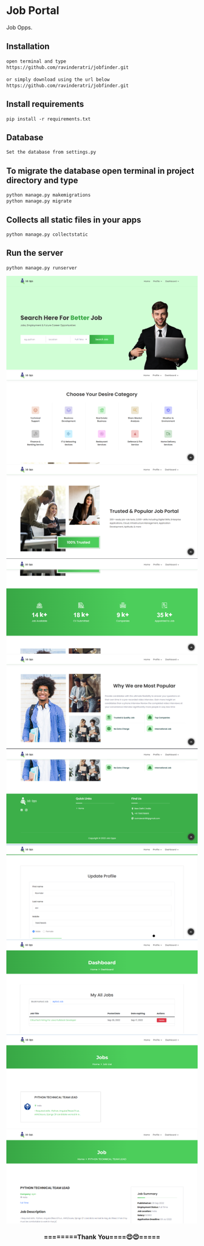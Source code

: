 # Job Portal
Job Opps.    


## Installation 

```
open terminal and type
https://github.com/ravinderatri/jobfinder.git

or simply download using the url below
https://github.com/ravinderatri/jobfinder.git
```

## Install requirements

```
pip install -r requirements.txt
```
## Database

```
Set the database from settings.py
```

## To migrate the database open terminal in project directory and type
```
python manage.py makemigrations
python manage.py migrate
```

## Collects all static files in your apps

```
python manage.py collectstatic
```

## Run the server
```
python manage.py runserver
```

![Settings Window](https://github.com/ravinderatri/jobfinder/blob/master/screenshots/Screenshot%202022-09-30%20203405.png)
![Settings Window](https://github.com/ravinderatri/jobfinder/blob/master/screenshots/Screenshot%202022-09-30%20204851.png)
![Settings Window](https://github.com/ravinderatri/jobfinder/blob/master/screenshots/Screenshot%202022-09-30%20204947.png)
![Settings Window](https://github.com/ravinderatri/jobfinder/blob/master/screenshots/Screenshot%202022-09-30%20205012.png)
![Settings Window](https://github.com/ravinderatri/jobfinder/blob/master/screenshots/Screenshot%202022-09-30%20205030.png)
![Settings Window](https://github.com/ravinderatri/jobfinder/blob/master/screenshots/Screenshot%202022-09-30%20205048.png)
![Settings Window](https://github.com/ravinderatri/jobfinder/blob/master/screenshots/Screenshot%202022-09-30%20205147.png)
![Settings Window](https://github.com/ravinderatri/jobfinder/blob/master/screenshots/Screenshot%202022-09-30%20205211.png)
![Settings Window](https://github.com/ravinderatri/jobfinder/blob/master/screenshots/Screenshot%202022-09-30%20205306.png)
![Settings Window](https://github.com/ravinderatri/jobfinder/blob/master/screenshots/Screenshot%202022-09-30%20205324.png)
<div align="center">
    <h3>========Thank You====😍😍=====</h3>
</div>

